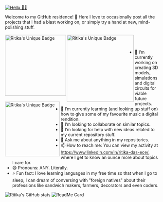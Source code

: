  [![Hello 👋🏻](https://img-prod-cms-rt-microsoft-com.akamaized.net/cms/api/am/imageFileData/RE4wHfu?ver=e2f5)](https://www.linkedin.com/in/ritika-das-ece/)

<!--
**Ritika-Das/Ritika-Das** is a ✨ _special_ ✨ repository because its `README.md` (this file) appears on your GitHub profile.

Here are some ideas to get you started:-->
Welcome to my GitHub residence! 👋 Here I love to occasionally post all the projects that I had a blast working on, or simply try a hand at new, mind-polishing stuff.
<br> <br>
<a href="https://www.linkedin.com/in/ritika-das-ece/">
  <img align="left" alt="Ritika's Unique Badge" width="200px" src="https://img.shields.io/badge/LinkedIn-Ritika%20-blue.svg" /></a>  <a href="https://www.hackerrank.com/ritz_kitty">
  <img align="left" alt="Ritika's Unique Badge" width="220px" src="https://img.shields.io/badge/Hackerrank-Ritika%20-green.svg" /></a>
<a href="https://github.com/Ritika-Das/">
  <img align="left" alt="Ritika's Unique Badge" width="180px" src="https://img.shields.io/badge/GitHub-Ritika%20-red.svg" />
</a>
<br><br>
- 🔭 I’m currently working on creating 3D models, simulations and digital circuits for viable future projects.
- 🌱 I’m currently learning (and looking up stuff on) how to give some of my favourite music a digital rendition.
- 👯 I’m looking to collaborate on similar topics.
- 🤔 I’m looking for help with new ideas related to my current repository stuff.
- 💬 Ask me about anything in my repositories.
- 📫 How to reach me: You can view my activity at https://www.linkedin.com/in/ritika-das-ece/, where I get to know an ounce more about topics I care for.
- 😄 Pronouns: ANY. Literally.
- ⚡ Fun fact: I love learning languages in my free time so that when I go to sleep, I can dream of conversing with "foreign natives" about their professions like sandwich makers, farmers, decorators and even coders.

![Ritika's GitHub stats](https://github-readme-stats.vercel.app/api?username=Ritika-Das&show_icons=true&title_color=FFFFFF&icon_color=608867&text_color=FEF23C&bg_color=CC8DF2)
![ReadMe Card](https://github-readme-stats.vercel.app/api/pin/?username=Ritika-Das&repo=3D_Piezoelectric_Shoe&show_icons=true&title_color=FFFFFF&icon_color=FFFF00&text_color=FFFFF4&bg_color=28E047)
